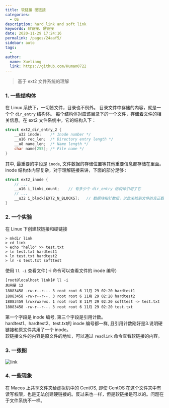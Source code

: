 ```yaml
---
title: 软链接 硬链接
categories: 
  - OS
description: hard link and soft link
keywords: 软链接、硬链接
date: 2020-11-29 17:24:16
permalink: /pages/24aaf5/
sidebar: auto
tags: 
  - 
author: 
  name: Xueliang
  link: https://github.com/Human0722
---
```

> 基于 ext2 文件系统的理解

### 1. 一些结构体
在 Linux 系统下，一切皆文件，目录也不例外。 目录文件中存储的内容，就是一个个 ```dir_entry``` 结构体。 每个结构体对应该目录下的一个文件，存储着文件的相关信息。在 ext2 文件系统中，它的结构入下：  

```c
struct ext2_dir_entry_2 {
    __u32 inode;    /* Inode number */
    __u16 rec_len;  /* Directory entry length */
    __u8 name_len;  /* Name length */
    char name[255]; /* File name */
}
```
其中, 最重要的字段是 ```inode```, 文件数据的存储位置等其他重要信息都存储在里面。inode 结构体内容复杂，对于理解链接来讲，下面的部分足够 :  
```c
struct ext2_inode {
    // ...
    __u16 i_links_count;    // 有多少个 dir_entry 结构体引用了它
    // ...
    __u32 i_block[EXT2_N_BLOCKS];   // 数据块指针数组，以此来找到文件的真正数据
}
```

### 2. 一个实验  
在 Linux 下创建软链接和硬链接  
```shell
> mkdir link
> cd link
> echo "hello" >> test.txt
> ln test.txt hardtest1
> ln test.txt hardtest2
> ln -s test.txt softtest
```
使用 ```ll -i``` 查看文件( -i 命令可以查看文件的 inode 编号)
```shell
[root@localhost link]# ll -i
总用量 12
18083458 -rw-r--r--. 3 root root 6 11月 29 02:20 hardtest1
18083458 -rw-r--r--. 3 root root 6 11月 29 02:20 hardtest2
18083459 lrwxrwxrwx. 1 root root 8 11月 29 02:20 softtest -> test.txt
18083458 -rw-r--r--. 3 root root 6 11月 29 02:20 test.txt
```
第一个字段是 inode 编号, 第三个字段是引用计数。   
hardtest1、hardtest2、test.txt的 inode 编号都一样, 且引用计数刚好是3.说明硬链接和原文件共用了一个 inode。  
软链接文件的内容是原文件的地址，可以通过 ```readlink``` 命令查看软链接的内容。

### 3. 一张图

![link](/images/linux/link.jpg)

### 4. 一些现象  
在 Macos 上共享文件夹给虚拟机中的 CentOS, 即使 CentOS 在这个文件夹中有读写权限，也是无法创建硬链接的。反过来也一样，但是软链接是可以的。问题在于文件系统不一样。
